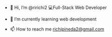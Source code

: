 - 👋 Hi, I’m @ririchi2  💻Full-Stack Web Developer
<!--- - 👀 I’m interested in ... --->
- 🌱 I’m currently learning web development
<!--- - 💞️ I’m looking to collaborate on ... --->
- 📫 How to reach me richipineda2@gmail.com

<!---
ririchi2/ririchi2 is a ✨ special ✨ repository because its `README.md` (this file) appears on your GitHub profile.
You can click the Preview link to take a look at your changes.
--->
